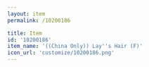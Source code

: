 ```yaml
---
layout: item
permalink: /10200186

title: Item
id: '10200186'
item_name: '((China Only)) Lay''s Hair (F)'
icon_url: 'customize/10200186.png'
---
```

